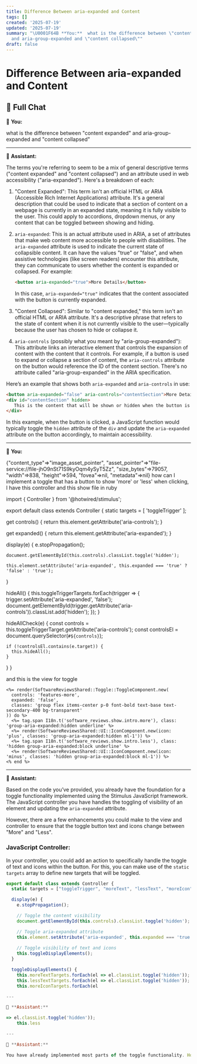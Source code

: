 ```yaml
---
title: Difference Between aria-expanded and Content
tags: []
created: '2025-07-19'
updated: '2025-07-19'
summary: "\U0001F64B **You:**  what is the difference between \"content expanded\"
  and aria-group-expanded and \"content collapsed\""
draft: false
---
```


# Difference Between aria-expanded and Content

## 🧠 Full Chat

🙋 **You:**

what is the difference between "content expanded" and aria-group-expanded and "content collapsed"

---

🤖 **Assistant:**

The terms you're referring to seem to be a mix of general descriptive terms ("content expanded" and "content collapsed") and an attribute used in web accessibility ("aria-expanded"). Here's a breakdown of each:

1. "Content Expanded":
   This term isn't an official HTML or ARIA (Accessible Rich Internet Applications) attribute. It's a general description that could be used to indicate that a section of content on a webpage is currently in an expanded state, meaning it is fully visible to the user. This could apply to accordions, dropdown menus, or any content that can be toggled between showing and hiding.

2. `aria-expanded`:
   This is an actual attribute used in ARIA, a set of attributes that make web content more accessible to people with disabilities. The `aria-expanded` attribute is used to indicate the current state of collapsible content. It can have the values "true" or "false", and when assistive technologies (like screen readers) encounter this attribute, they can communicate to users whether the content is expanded or collapsed. For example:

   ```html
   <button aria-expanded="true">More Details</button>
   ```

   In this case, `aria-expanded="true"` indicates that the content associated with the button is currently expanded.

3. "Content Collapsed":
   Similar to "content expanded," this term isn't an official HTML or ARIA attribute. It's a descriptive phrase that refers to the state of content when it is not currently visible to the user—typically because the user has chosen to hide or collapse it.

4. `aria-controls` (possibly what you meant by "aria-group-expanded"):
   This attribute links an interactive element that controls the expansion of content with the content that it controls. For example, if a button is used to expand or collapse a section of content, the `aria-controls` attribute on the button would reference the ID of the content section. There's no attribute called "aria-group-expanded" in the ARIA specification.

Here’s an example that shows both `aria-expanded` and `aria-controls` in use:

```html
<button aria-expanded="false" aria-controls="contentSection">More Details</button>
<div id="contentSection" hidden>
   This is the content that will be shown or hidden when the button is pressed.
</div>
```

In this example, when the button is clicked, a JavaScript function would typically toggle the `hidden` attribute of the `div` and update the `aria-expanded` attribute on the button accordingly, to maintain accessibility.

---

🙋 **You:**

{"content_type"=>"image_asset_pointer", "asset_pointer"=>"file-service://file-jhO9nSt71S9kyOqm4ySyT5Zz", "size_bytes"=>79057, "width"=>838, "height"=>594, "fovea"=>nil, "metadata"=>nil}
how can I implement a toggle that has a button to show 'more' or 'less' when clicking, I have this controller and this show file in ruby 

import { Controller } from '@hotwired/stimulus';

export default class extends Controller {
  static targets = [
    'toggleTrigger'
  ];

  get controls() {
    return this.element.getAttribute('aria-controls');
  }

  get expanded() {
    return this.element.getAttribute('aria-expanded');
  }

  display(e) {
    e.stopPropagation();

    document.getElementById(this.controls).classList.toggle('hidden');

    this.element.setAttribute('aria-expanded', this.expanded === 'true' ? 'false' : 'true');
  }

  hideAll() {
    this.toggleTriggerTargets.forEach(trigger => {
      trigger.setAttribute('aria-expanded', 'false');
      document.getElementById(trigger.getAttribute('aria-controls')).classList.add('hidden');
    });
  }

  hideAllCheck(e) {
    const controls = this.toggleTriggerTarget.getAttribute('aria-controls');
    const controlsEl = document.querySelector(`#${controls}`);

    if (!controlsEl.contains(e.target)) {
      this.hideAll();
    }
  }
}


and this is the view for toggle 

    <%= render(SoftwareReviewsShared::Toggle::ToggleComponent.new(
      controls: 'features-more',
      expanded: 'false',
      classes: 'group flex items-center p-0 font-bold text-base text-secondary-400 bg-transparent'
    )) do %>
      <%= tag.span I18n.t('software_reviews.show.intro.more'), class: 'group-aria-expanded:hidden underline' %>
      <%= render(SoftwareReviewsShared::UI::IconComponent.new(icon: 'plus', classes: 'group-aria-expanded:hidden ml-1')) %>
      <%= tag.span I18n.t('software_reviews.show.intro.less'), class: 'hidden group-aria-expanded:block underline' %>
      <%= render(SoftwareReviewsShared::UI::IconComponent.new(icon: 'minus', classes: 'hidden group-aria-expanded:block ml-1')) %>
    <% end %>

---

🤖 **Assistant:**

Based on the code you’ve provided, you already have the foundation for a toggle functionality implemented using the Stimulus JavaScript framework. The JavaScript controller you have handles the toggling of visibility of an element and updating the `aria-expanded` attribute.

However, there are a few enhancements you could make to the view and controller to ensure that the toggle button text and icons change between "More" and "Less".

### JavaScript Controller:

In your controller, you could add an action to specifically handle the toggle of text and icons within the button. For this, you can make use of the `static targets` array to define new targets that will be toggled.

```javascript
export default class extends Controller {
  static targets = ["toggleTrigger", "moreText", "lessText", "moreIcon", "lessIcon"];

  display(e) {
    e.stopPropagation();

    // Toggle the content visibility
    document.getElementById(this.controls).classList.toggle('hidden');

    // Toggle aria-expanded attribute
    this.element.setAttribute('aria-expanded', this.expanded === 'true' ? 'false' : 'true');
    
    // Toggle visibility of text and icons
    this.toggleDisplayElements();
  }

  toggleDisplayElements() {
    this.moreTextTargets.forEach(el => el.classList.toggle('hidden'));
    this.lessTextTargets.forEach(el => el.classList.toggle('hidden'));
    this.moreIconTargets.forEach(el

---

🤖 **Assistant:**

=> el.classList.toggle('hidden'));
    this.less

---

🤖 **Assistant:**

You have already implemented most parts of the toggle functionality. However, you might be missing the correct CSS and Javascript functionality to handle the visual toggle of